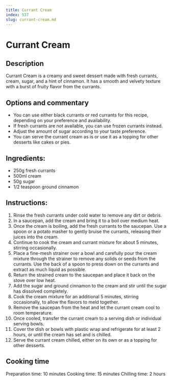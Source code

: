 ```yaml
---
title: Currant Cream
index: 537
slug: currant-cream.md
---
```


# Currant Cream

## Description
Currant Cream is a creamy and sweet dessert made with fresh currants, cream, sugar, and a hint of cinnamon. It has a smooth and velvety texture with a burst of fruity flavor from the currants.

## Options and commentary
- You can use either black currants or red currants for this recipe, depending on your preference and availability.
- If fresh currants are not available, you can use frozen currants instead.
- Adjust the amount of sugar according to your taste preference.
- You can serve the currant cream as is or use it as a topping for other desserts like cakes or pies.

## Ingredients:
- 250g fresh currants
- 500ml cream
- 50g sugar
- 1/2 teaspoon ground cinnamon

## Instructions:
1. Rinse the fresh currants under cold water to remove any dirt or debris. 
2. In a saucepan, add the cream and bring it to a boil over medium heat.
3. Once the cream is boiling, add the fresh currants to the saucepan. Use a spoon or a potato masher to gently bruise the currants, releasing their juices into the cream.
4. Continue to cook the cream and currant mixture for about 5 minutes, stirring occasionally.
5. Place a fine-mesh strainer over a bowl and carefully pour the cream mixture through the strainer to remove any solids or seeds from the currants. Use the back of a spoon to press down on the currants and extract as much liquid as possible.
6. Return the strained cream to the saucepan and place it back on the stove over low heat.
7. Add the sugar and ground cinnamon to the cream and stir until the sugar has dissolved completely.
8. Cook the cream mixture for an additional 5 minutes, stirring occasionally, to allow the flavors to meld together.
9. Remove the saucepan from the heat and let the currant cream cool to room temperature.
10. Once cooled, transfer the currant cream to a serving dish or individual serving bowls.
11. Cover the dish or bowls with plastic wrap and refrigerate for at least 2 hours, or until the cream has set and is chilled.
12. Serve the currant cream chilled, either on its own or as a topping for other desserts.

## Cooking time
Preparation time: 10 minutes
Cooking time: 15 minutes
Chilling time: 2 hours
